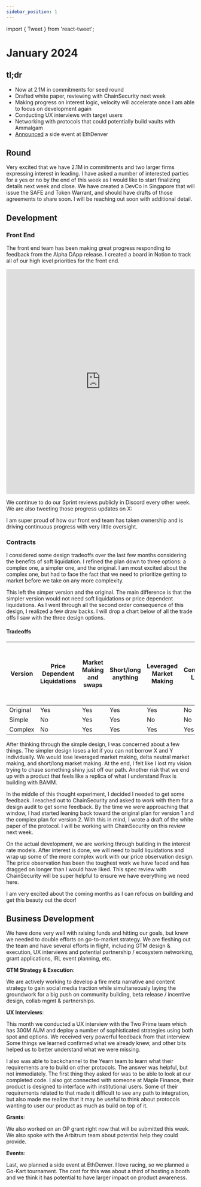 ```yaml
---
sidebar_position: 1
---
```


import { Tweet } from 'react-tweet';

# January 2024

## tl;dr

- Now at 2.1M in commitments for seed round
- Drafted white paper, reviewing with ChainSecurity next week
- Making progress on interest logic, velocity will accelerate once I am able to focus on development again
- Conducting UX interviews with target users
- Networking with protocols that could potentially build vaults with Ammalgam
- [Announced](https://x.com/ammalgam/status/1752080424526860758?s=20) a side event at EthDenver


## Round

Very excited that we have 2.1M in commitments and two larger firms expressing interest in leading. I have asked a number of interested parties for a yes or no by the end of this week as I would like to start finalizing details next week and close. We have created a DevCo in Singapore that will issue the SAFE and Token Warrant, and should have drafts of those agreements to share soon. I will be reaching out soon with additional detail. 

## Development

### Front End

The front end team has been making great progress responding to feedback from
the Alpha DApp release. I created a board in Notion to track all of our high
level priorities for the front end. 

<iframe src="https://v2-embednotion.com/a2fd2b1594b44dadb5e3a173953f8a3b?v=afe3fe04f17b4c8ab6c5467f527fb165&pvs=4"
  frameBorder="0" 
  allowFullScreen
  width="100%"
  height="600"
></iframe>  

We continue to do our Sprint reviews publicly in Discord every other week. We
are also tweeting those progress updates on X:

<Tweet id="1745471899956859266" />

I am super proud of how our front end team has taken ownership and is driving continuous progress with very little oversight. 

### Contracts

I considered some design tradeoffs over the last few months considering the
benefits of soft liquidation. I refined the plan down to three options: a
complex one, a simpler one, and the original. I am most excited about the
complex one, but had to face the fact that we need to prioritize getting to
market before we take on any more complexity.

This left the simper version and the original. The main difference is that the simpler version would not need soft liquidations or price dependent liquidations. As I went through all the second order consequence of this design, I realized a few draw backs. I will drop a chart below of all the trade offs I saw with the three design options. 

#### Tradeoffs

| Version | Price Dependent Liquidations | Market Making and swaps | Short/long anything | Leveraged Market Making | Concentrated Liquidity | Borrow X and Y individually and earn interest on distinct deposits of x and y | Buy Calls and Puts |
| --- | --- | --- | --- | --- | --- | --- | --- |
| Original  | Yes | Yes | Yes | Yes | No | Yes | No |
| Simple | No | Yes | Yes | No | No | No | No |
| Complex | No | Yes | Yes | Yes | Yes | Yes | Yes |

After thinking through the simple design, I was concerned about a few things. The simpler design loses a lot if you can not borrow X and Y individually. We would lose leveraged market making, delta neutral market making, and short/long market making.  At the end, I felt like I lost my vision trying to chase something shiny just off our path. Another risk that we end up with a product that feels like a replica of what I understand Frax is building with BAMM.

In the middle of this thought experiment, I decided I needed to get some feedback. I reached out to ChainSecurity and asked to work with them for a design audit to get some feedback. By the time we were approaching that window, I had started leaning back toward the original plan for version 1 and the complex plan for version 2. With this in mind, I wrote a draft of the white paper of the protocol. I will be working with ChainSecurity on this review next week. 

On the actual development, we are working through building in the interest rate models. After interest is done, we will need to build liquidations and wrap up some of the more complex work with our price observation design. The price observation has been the toughest work we have faced and has dragged on longer than I would have liked. This spec review with ChainSecurity will be super helpful to ensure we have everything we need here.

I am very excited about the coming months as I can refocus on building and get this beauty out the door!

## Business Development

We have done very well with raising funds and hitting our goals, but knew we needed to double efforts on go-to-market strategy. We are fleshing out the team and have several efforts in flight, including GTM design & execution, UX interviews and potential partnership / ecosystem networking, grant applications, IRL event planning, etc.

**GTM Strategy & Execution**: 

We are actively working to develop a fire meta narrative and content strategy to gain social media traction while simultaneously laying the groundwork for a big push on community building, beta release / incentive design, collab mgmt & partnerships. 

**UX Interviews**:

This month we conducted a UX interview with the Two Prime team which has 300M AUM and deploy a number of sophisticated strategies using both spot and options. We received very powerful feedback from that interview. Some things we learned confirmed what we already knew, and other bits helped us to better understand what we were missing.

I also was able to backchannel to the Yearn team to learn what their requirements are to build on other protocols. The answer was helpful, but not immediately. The first thing they asked for was to be able to look at our completed code. I also got connected with someone at Maple Finance, their product is designed to interface with institutional users. Some of their requirements related to that made it difficult to see any path to integration, but also made me realize that it may be useful to think about protocols wanting to user our product as much as build on top of it.

**Grants**:

We also worked on an OP grant right now that will be submitted this week. We also spoke with the Arbitrum team about potential help they could provide. 

**Events**:

Last, we planned a side event at EthDenver. I love racing, so we planned a Go-Kart tournament. The cost for this was about a third of hosting a booth and we think it has potential to have larger impact on product awareness.
